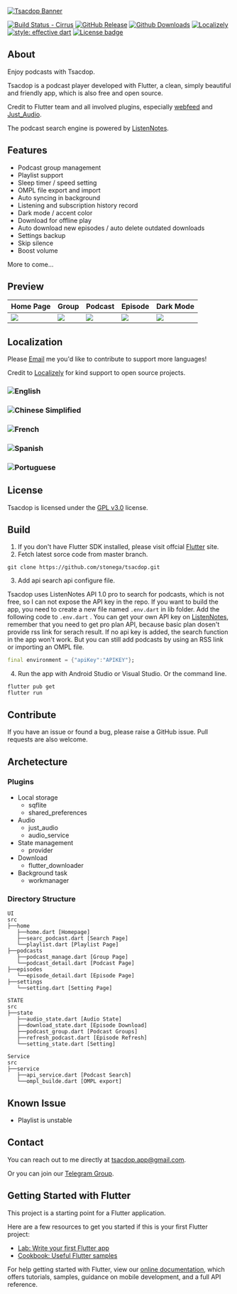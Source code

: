 [![Tsacdop Banner][]][google play]

[![Build Status - Cirrus][]][build status]
[![GitHub Release][]][github release - recent]
[![Github Downloads][]][github release - recent]
[![Localizely][]][localizely - website]
[![style: effective dart][]][effective dart pub]
[![License badge][]][license]

## About

Enjoy podcasts with Tsacdop.

Tsacdop is a podcast player developed with Flutter, a clean, simply beautiful and friendly app, which is also free and open source.

Credit to Flutter team and all involved plugins, especially [webfeed](https://github.com/witochandra/webfeed) and [Just_Audio](https://pub.dev/packages/just_audio).

The podcast search engine is powered by [ListenNotes](https://listennotes.com).

## Features

* Podcast group management
* Playlist support
* Sleep timer / speed setting
* OMPL file export and import
* Auto syncing in background
* Listening and subscription history record
* Dark mode / accent color
* Download for offline play
* Auto download new episodes / auto delete outdated downloads
* Settings backup
* Skip silence
* Boost volume

More to come...

## Preview

| Home Page | Group | Podcast | Episode| Dark Mode |
| ----- | ----- | ----- | ------ | ----- |
|![][Homepage ScreenShot]|![][Group Screenshot] | ![][Podcast Screenshot] | ![][Episode Screenshot]| ![][Darkmode Screenshot] |

## Localization

Please [Email](mailto:<tsacdop.app@gmail.com>) me you'd like to contribute to support more languages!

Credit to [Localizely](https://localizely.com/) for kind support to open source projects.

### ![English]

### ![Chinese Simplified]

### ![French] 

### ![Spanish]

### ![Portuguese]

## License

Tsacdop is licensed under the [GPL v3.0](https://github.com/stonega/tsacdop/blob/master/LICENSE) license.

## Build

1. If you don't have Flutter SDK installed, please visit offcial [Flutter][Flutter Install] site.
2. Fetch latest sorce code from master branch.

``` 
git clone https://github.com/stonega/tsacdop.git
```

3. Add api search api configure file.  

Tsacdop uses ListenNotes API 1.0 pro to search for podcasts, which is not free, so I can not expose the API key in the repo.
If you want to build the app, you need to create a new file named `.env.dart` in lib folder. Add the following code to `.env.dart` .
You can get your own API key on [ListenNotes](https://www.listennotes.com/api/), remember that you need to get pro plan API, because basic plan dosen't provide rss link for serach result. If no api key is added, the search function in the app won't work. But you can still add podcasts by using an RSS link or importing an OMPL file.

``` dart
final environment = {"apiKey":"APIKEY"};
```

4. Run the app with Android Studio or Visual Studio. Or the command line.

``` 
flutter pub get
flutter run
```

## Contribute 

If you have an issue or found a bug, please raise a GitHub issue. Pull requests are also welcome.

## Archetecture

### Plugins

* Local storage
  + sqflite
  + shared_preferences
* Audio
  + just_audio
  + audio_service
* State management
  + provider
* Download
  + flutter_downloader
* Background task
  + workmanager

### Directory Structure

``` 
UI
src
├──home
   ├──home.dart [Homepage]
   ├──searc_podcast.dart [Search Page]
   └──playlist.dart [Playlist Page]
├──podcasts
   ├──podcast_manage.dart [Group Page]
   └──podcast_detail.dart [Podcast Page]
├──episodes
   └──episode_detail.dart [Episode Page]
├──settings
   └──setting.dart [Setting Page]

STATE
src
├──state
   ├──audio_state.dart [Audio State]
   ├──download_state.dart [Episode Download]
   ├──podcast_group.dart [Podcast Groups]
   ├──refresh_podcast.dart [Episode Refresh]
   └──setting_state.dart [Setting]

Service
src
├──service
   ├──api_service.dart [Podcast Search]
   └──ompl_builde.dart [OMPL export]
```

## Known Issue

* Playlist is unstable

## Contact

You can reach out to me directly at [tsacdop.app@gmail.com](mailto:<tsacdop.app@gmail.com>).

Or you can join our [Telegram Group](https://t.me/joinchat/Bk3LkRpTHy40QYC78PK7Qg).

## Getting Started with Flutter

This project is a starting point for a Flutter application.

Here are a few resources to get you started if this is your first Flutter project:

* [Lab: Write your first Flutter app](https://flutter.dev/docs/get-started/codelab)
* [Cookbook: Useful Flutter samples](https://flutter.dev/docs/cookbook)

For help getting started with Flutter, view our
[online documentation](https://flutter.dev/docs), which offers tutorials, samples, guidance on mobile development, and a full API reference.

[Flutter Install]: https://flutter.dev/docs/get-started/install
[tsacdop banner]: https://raw.githubusercontent.com/stonega/tsacdop/master/preview/banner.png
[build status - cirrus]: https://circleci.com/gh/stonega/tsacdop/tree/master.svg?style=shield
[build status]: https://circleci.com/gh/stonega/tsacdop/tree/master
[github release]: https://img.shields.io/github/v/release/stonega/tsacdop
[github release - recent]: https://github.com/stonega/tsacdop/releases
[github downloads]: https://img.shields.io/github/downloads/stonega/tsacdop/total?color=%230000d&label=downloads
[localizely]: https://img.shields.io/badge/dynamic/json?color=%2326c6da&label=localizely&query=%24.languages.length&url=https%3A%2F%2Fapi.localizely.com%2Fv1%2Fprojects%2Fbde4e9bd-4cb2-449b-9de2-18f231ddb47d%2Fstatus
[English]: https://img.shields.io/badge/dynamic/json?style=for-the-badge&color=%2323CCC6&label=English&query=%24.languages%5B3%5D.reviewedProgress&url=https%3A%2F%2Fapi.localizely.com%2Fv1%2Fprojects%2Fbde4e9bd-4cb2-449b-9de2-18f231ddb47d%2Fstatus&suffix=%
[Chinese Simplified]: https://img.shields.io/badge/dynamic/json?style=for-the-badge&color=%2323CCC6&label=Chinese%20Simplified&query=%24.languages%5B2%5D.reviewedProgress&url=https%3A%2F%2Fapi.localizely.com%2Fv1%2Fprojects%2Fbde4e9bd-4cb2-449b-9de2-18f231ddb47d%2Fstatus&suffix=%
[French]: https://img.shields.io/badge/dynamic/json?style=for-the-badge&color=%2323CCC6&label=French(ppp)&query=%24.languages%5B5%5D.reviewedProgress&url=https%3A%2F%2Fapi.localizely.com%2Fv1%2Fprojects%2Fbde4e9bd-4cb2-449b-9de2-18f231ddb47d%2Fstatus&suffix=%
[Spanish]: https://img.shields.io/badge/dynamic/json?style=for-the-badge&color=%2323CCC6&label=Spanish(Joel)&query=%24.languages%5B8%5D.reviewedProgress&url=https%3A%2F%2Fapi.localizely.com%2Fv1%2Fprojects%2Fbde4e9bd-4cb2-449b-9de2-18f231ddb47d%2Fstatus&suffix=%
[Portuguese]: https://img.shields.io/badge/dynamic/json?style=for-the-badge&color=%2323CCC6&label=portuguese(Bruno)&query=%24.languages%5B10%5D.reviewedProgress&url=https%3A%2F%2Fapi.localizely.com%2Fv1%2Fprojects%2Fbde4e9bd-4cb2-449b-9de2-18f231ddb47d%2Fstatus&suffix=%
[localizely - website]: https://localizely.com/
[google play - icon]: https://img.shields.io/badge/google-playStore-%2323CCC6
[google play]: https://play.google.com/store/apps/details?id=com.stonegate.tsacdop
[Homepage ScreenShot]: https://raw.githubusercontent.com/stonega/tsacdop/master/preview/1585893838840.png
[Group Screenshot]: https://raw.githubusercontent.com/stonega/tsacdop/master/preview/1585894051734.png
[Podcast Screenshot]: https://raw.githubusercontent.com/stonega/tsacdop/master/preview/1585893877702.png
[Episode Screenshot]: https://raw.githubusercontent.com/stonega/tsacdop/master/preview/1585896237809.png
[Darkmode Screenshot]: https://raw.githubusercontent.com/stonega/tsacdop/master/preview/1585893920721.png
[style: effective dart]: https://img.shields.io/badge/style-effective_dart-40c4ff.svg
[effective dart pub]: https://pub.dev/packages/effective_dart
[license]: https://github.com/stonega/tsacdop/blob/master/LICENSE
[License badge]: https://img.shields.io/badge/license-GPLv3-yellow.svg
